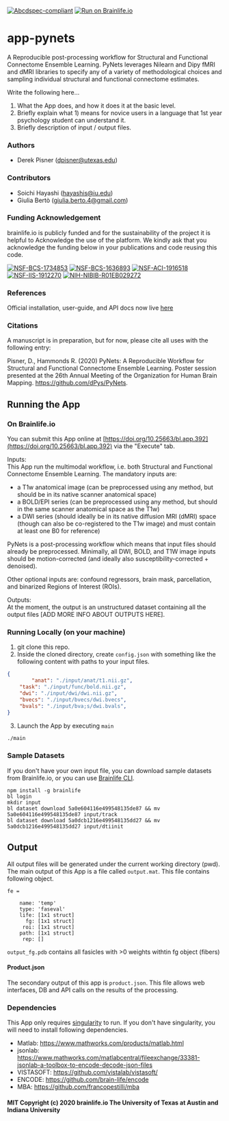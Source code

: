 [![Abcdspec-compliant](https://img.shields.io/badge/ABCD_Spec-v1.1-green.svg)](https://github.com/brain-life/abcd-spec)
[![Run on Brainlife.io](https://img.shields.io/badge/Brainlife-bl.app.346-blue.svg)](https://doi.org/10.25663/brainlife.app.346)

# app-pynets
A Reproducible post-processing workflow for Structural and Functional Connectome Ensemble Learning. PyNets leverages Nilearn and Dipy fMRI and dMRI libraries to specify any of a variety of methodological choices and sampling individual structural and functional connectome estimates.

Write the following here...

1) What the App does, and how it does it at the basic level.
2) Briefly explain what 1) means for novice users in a language that 1st year psychology student can understand it.
3) Briefly description of input / output files.

### Authors
- Derek Pisner (dpisner@utexas.edu)

### Contributors
- Soichi Hayashi (hayashis@iu.edu)
- Giulia Bertò (giulia.berto.4@gmail.com)


### Funding Acknowledgement
brainlife.io is publicly funded and for the sustainability of the project it is helpful to Acknowledge the use of the platform. We kindly ask that you acknowledge the funding below in your publications and code reusing this code.

[![NSF-BCS-1734853](https://img.shields.io/badge/NSF_BCS-1734853-blue.svg)](https://nsf.gov/awardsearch/showAward?AWD_ID=1734853)
[![NSF-BCS-1636893](https://img.shields.io/badge/NSF_BCS-1636893-blue.svg)](https://nsf.gov/awardsearch/showAward?AWD_ID=1636893)
[![NSF-ACI-1916518](https://img.shields.io/badge/NSF_ACI-1916518-blue.svg)](https://nsf.gov/awardsearch/showAward?AWD_ID=1916518)
[![NSF-IIS-1912270](https://img.shields.io/badge/NSF_IIS-1912270-blue.svg)](https://nsf.gov/awardsearch/showAward?AWD_ID=1912270)
[![NIH-NIBIB-R01EB029272](https://img.shields.io/badge/NIH_NIBIB-R01EB029272-green.svg)](https://grantome.com/grant/NIH/R01-EB029272-01)

### References
Official installation, user-guide, and API docs now live [here](https://pynets.readthedocs.io/) 

### Citations
A manuscript is in preparation, but for now, please cite all uses with the following entry: 

Pisner, D., Hammonds R. (2020) PyNets: A Reproducible Workflow for Structural and Functional Connectome Ensemble Learning. Poster session presented at the 26th Annual Meeting of the Organization for Human Brain Mapping. https://github.com/dPys/PyNets.

## Running the App 
### On Brainlife.io
You can submit this App online at [https://doi.org/10.25663/bl.app.392](https://doi.org/10.25663/bl.app.392) via the "Execute" tab.

Inputs: \
This App run the multimodal workflow, i.e. both Structural and Functional Connectome Ensemble Learning. The mandatory inputs are:
* a T1w anatomical image (can be preprocessed using any method, but should be in its native scanner anatomical space)
* a BOLD/EPI series (can be preprocessed using any method, but should in the same scanner anatomical space as the T1w)
* a DWI series (should ideally be in its native diffusion MRI (dMRI) space (though can also be co-registered to the T1w image) and must contain at least one B0 for reference)

PyNets is a post-processing workflow which means that input files should already be preprocessed. Minimally, all DWI, BOLD, and T1W image inputs should be motion-corrected (and ideally also susceptibility-corrected + denoised). 

Other optional inputs are: confound regressors, brain mask, parcellation, and binarized Regions of Interest (ROIs).  

Outputs: \
At the moment, the output is an unstructured dataset containing all the output files [ADD MORE INFO ABOUT OUTPUTS HERE]. 


### Running Locally (on your machine)
1. git clone this repo.
2. Inside the cloned directory, create `config.json` with something like the following content with paths to your input files.

```json
{
        "anat": "./input/anat/t1.nii.gz",
	"task": "./input/func/bold.nii.gz",
	"dwi": "./input/dwi/dwi.nii.gz",
	"bvecs": "./input/bvecs/dwi.bvecs",
	"bvals": "./input/bva;s/dwi.bvals",
}
```

3. Launch the App by executing `main`

```bash
./main
```

### Sample Datasets

If you don't have your own input file, you can download sample datasets from Brainlife.io, or you can use [Brainlife CLI](https://github.com/brain-life/cli).

```
npm install -g brainlife
bl login
mkdir input
bl dataset download 5a0e604116e499548135de87 && mv 5a0e604116e499548135de87 input/track
bl dataset download 5a0dcb1216e499548135dd27 && mv 5a0dcb1216e499548135dd27 input/dtiinit
```

## Output

All output files will be generated under the current working directory (pwd). The main output of this App is a file called `output.mat`. This file contains following object.

```
fe = 

    name: 'temp'
    type: 'faseval'
    life: [1x1 struct]
      fg: [1x1 struct]
     roi: [1x1 struct]
    path: [1x1 struct]
     rep: []
```

`output_fg.pdb` contains all fasicles with >0 weights withtin fg object (fibers)

#### Product.json

The secondary output of this app is `product.json`. This file allows web interfaces, DB and API calls on the results of the processing. 

### Dependencies

This App only requires [singularity](https://www.sylabs.io/singularity/) to run. If you don't have singularity, you will need to install following dependencies.  

  - Matlab: https://www.mathworks.com/products/matlab.html
  - jsonlab: https://www.mathworks.com/matlabcentral/fileexchange/33381-jsonlab-a-toolbox-to-encode-decode-json-files
  - VISTASOFT: https://github.com/vistalab/vistasoft/
  - ENCODE: https://github.com/brain-life/encode
  - MBA: https://github.com/francopestilli/mba

#### MIT Copyright (c) 2020 brainlife.io The University of Texas at Austin and Indiana University


